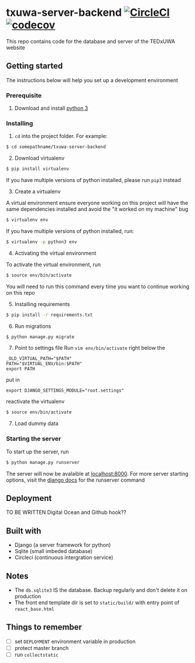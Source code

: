 # txuwa-server-backend [![CircleCI](https://circleci.com/gh/TEDxUWA/tedxuwa-server-backend.svg?style=svg)](https://circleci.com/gh/TEDxUWA/tedxuwa-server-backend)  [![codecov](https://codecov.io/gh/TEDxUWA/tedxuwa-server-backend/branch/master/graph/badge.svg)](https://codecov.io/gh/TEDxUWA/tedxuwa-server-backend)

This repo contains code for the database and server of the TEDxUWA website

## Getting started
The instructions below will help you set up a development environment

### Prerequisite
1. Download and install [python 3](https://www.python.org/downloads/)

### Installing
1. `cd` into the project folder. For example:
```bash
$ cd somepathname/txuwa-server-backend
```
2. Download virtualenv
```bash
$ pip install virtualenv
```
If you have multiple versions of python installed, please run `pip3` instead

3. Create a virtualenv

A virtual environment ensure everyone working on this project will have the same dependencies
installed and avoid the "it worked on my machine" bug
```bash
$ virtualenv env
```
If you have multiple versions of python installed, run:
```bash
$ virtualenv -p python3 env
```
4. Activating the virtual environment

To activate the virtual environment, run
```bash
$ source env/bin/activate
```
You will need to run this command every time you want to continue working on this repo

5. Installing requirements
```bash
$ pip install -r requirements.txt
```

6. Run migrations
```bash
$ python manage.py migrate
```
7. Point to settings file
Run `vim env/bin/activate`
right below the
```
_OLD_VIRTUAL_PATH="$PATH"
PATH="$VIRTUAL_ENV/bin:$PATH"
export PATH
```
put in
```
export DJANGO_SETTINGS_MODULE="root.settings"
```
reactivate the virtualenv
```bash
$ source env/bin/activate
```

7. Load dummy data


### Starting the server
To start up the server, run
```bash
$ python manage.py runserver
```
The server will now be avalaible at [localhost:8000](http://localhost:8000/).
For more server starting options, visit the [django docs](https://docs.djangoproject.com/en/2.0/ref/django-admin/#runserver) for the runserver command

## Deployment
TO BE WRITTEN
Digital Ocean and Github hook??

## Built with
- Django (a server framework for python)
- Sqlite (small imbeded database)
- Circleci (continuous intergration service)

## Notes
- The `db.sqlite3` IS the database. Backup regularly and don't delete it on production
- The front end template dir is set to `static/build/` with entry point of `react_base.html`

## Things to remember
- [ ] set `DEPLOYMENT` environment variable in production
- [ ] protect master branch
- [ ] run `collectstatic`
